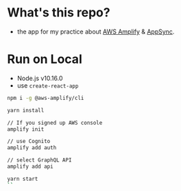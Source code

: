 # What's this repo?
- the app for my practice about [AWS Amplify](https://aws.amazon.com/jp/amplify/) & [AppSync](https://aws.amazon.com/jp/appsync/).

# Run on Local

- Node.js v10.16.0
- use `create-react-app`

```bash
npm i -g @aws-amplify/cli

yarn install

// If you signed up AWS console
amplify init

// use Cognito
amplify add auth

// select GraphQL API
amplify add api

yarn start
``
